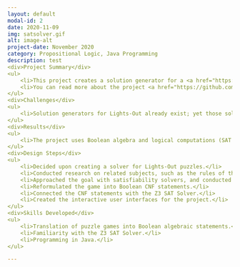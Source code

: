 ```yaml
---
layout: default
modal-id: 2
date: 2020-11-09
img: satsolver.gif
alt: image-alt
project-date: November 2020
category: Propositional Logic, Java Programming
description: test
<div>Project Summary</div>
<ul>
    <li>This project creates a solution generator for a <a href="https://en.wikipedia.org/wiki/Lights_Out_(game)"> Lights-Out game </a> of any square size by Boolean satisfiability using the Java Z3 SAT Solver Library.</li>
    <li>You can read more about the project <a href="https://github.com/shen02/CS2800Project">here</a>.</li>
</ul>
<div>Challenges</div>
<ul>
    <li>Solution generators for Lights-Out already exist; yet those solutions are found using linear algebraic methods.&nbsp;</li>
</ul>
<div>Results</div>
<ul>
    <li>The project uses Boolean algebra and logical computations (SAT Solver) to solve the puzzles, instead.&nbsp;</li>
</ul>
<div>Design Steps</div>
<ul>
    <li>Decided upon creating a solver for Lights-Out puzzles.</li>
    <li>Conducted research on related subjects, such as the rules of the puzzle and the pre-existing solver methods.</li>
    <li>Approached the goal with satisfiability solvers, and conducted research accordingly.</li>
    <li>Reformulated the game into Boolean CNF statements.</li>
    <li>Connected the CNF statements with the Z3 SAT Solver.</li>
    <li>Created the interactive user interfaces for the project.</li>
</ul>
<div>Skills Developed</div>
<ul>
    <li>Translation of puzzle games into Boolean algebraic statements.</li>
    <li>Familiarity with the Z3 SAT Solver.</li>
    <li>Programming in Java.</li>
</ul>

---
```

